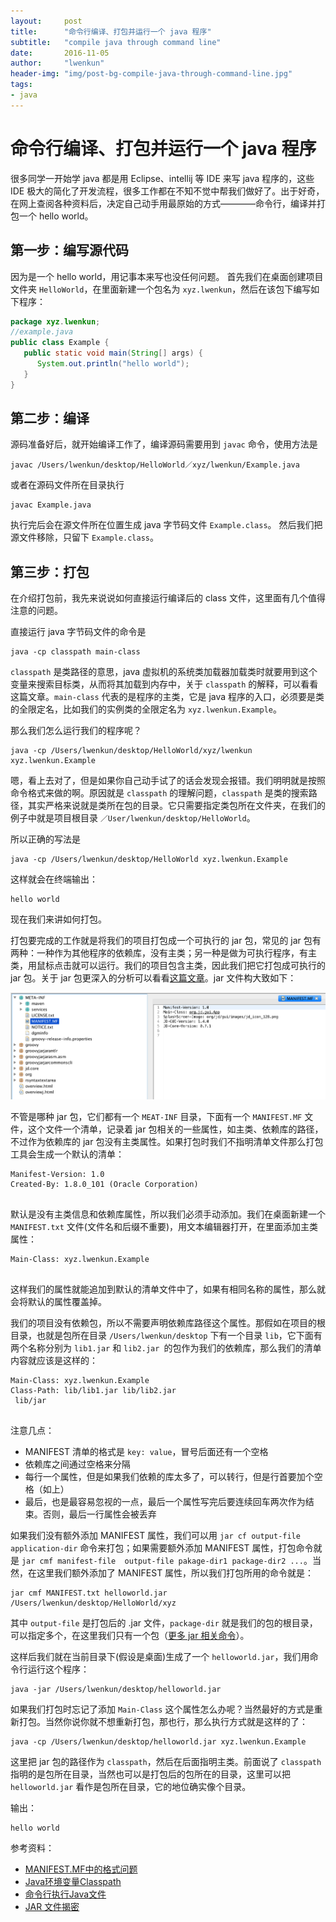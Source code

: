 ```yaml
---
layout:     post
title:      "命令行编译、打包并运行一个 java 程序"
subtitle:   "compile java through command line"
date:       2016-11-05
author:     "lwenkun"
header-img: "img/post-bg-compile-java-through-command-line.jpg"
tags:
- java
---
```


# 命令行编译、打包并运行一个 java 程序 #

很多同学一开始学 java 都是用 Eclipse、intellij 等 IDE 来写 java 程序的，这些 IDE 极大的简化了开发流程，很多工作都在不知不觉中帮我们做好了。出于好奇，在网上查阅各种资料后，决定自己动手用最原始的方式————命令行，编译并打包一个 hello world。

## 第一步：编写源代码 ##
因为是一个 hello world，用记事本来写也没任何问题。
首先我们在桌面创建项目文件夹 `HelloWorld`，在里面新建一个包名为 `xyz.lwenkun`，然后在该包下编写如下程序：

```java
package xyz.lwenkun;
//example.java
public class Example {
   public static void main(String[] args) {
      System.out.println("hello world");
   }
}
```

## 第二步：编译 ##
源码准备好后，就开始编译工作了，编译源码需要用到 `javac` 命令，使用方法是 

```
javac /Users/lwenkun/desktop/HelloWorld／xyz/lwenkun/Example.java
```
或者在源码文件所在目录执行 

```
javac Example.java
```

执行完后会在源文件所在位置生成 java 字节码文件 `Example.class`。
然后我们把源文件移除，只留下 `Example.class`。

## 第三步：打包 ##

在介绍打包前，我先来说说如何直接运行编译后的 class 文件，这里面有几个值得注意的问题。

直接运行 java 字节码文件的命令是

```
java -cp classpath main-class
```

`classpath` 是类路径的意思，java 虚拟机的系统类加载器加载类时就要用到这个变量来搜索目标类，从而将其加载到内存中，关于 `classpath` 的解释，可以看看这篇文章。`main-class` 代表的是程序的主类，它是 java 程序的入口，必须要是类的全限定名，比如我们的实例类的全限定名为 `xyz.lwenkun.Example`。

那么我们怎么运行我们的程序呢？

```
java -cp /Users/lwenkun/desktop/HelloWorld/xyz/lwenkun xyz.lwenkun.Example
```

嗯，看上去对了，但是如果你自己动手试了的话会发现会报错。我们明明就是按照命令格式来做的啊。原因就是 `classpath` 的理解问题，`classpath` 是类的搜索路径，其实严格来说就是类所在包的目录。它只需要指定类包所在文件夹，在我们的例子中就是项目根目录 `／User/lwenkun/desktop/HelloWorld`。

所以正确的写法是

```
java -cp /Users/lwenkun/desktop/HelloWorld xyz.lwenkun.Example
```

这样就会在终端输出：

```
hello world
```


现在我们来讲如何打包。

打包要完成的工作就是将我们的项目打包成一个可执行的 jar 包，常见的 jar 包有两种：一种作为其他程序的依赖库，没有主类；另一种是做为可执行程序，有主类，用鼠标点击就可以运行。我们的项目包含主类，因此我们把它打包成可执行的 jar 包。关于 jar 包更深入的分析可以看看[这篇文章](https://www.ibm.com/developerworks/cn/java/j-jar/)。jar 文件构大致如下：

 ![structure_of_jar](img/in-post/post_compile_java_through_command_line/structure_of_jar.png)
 
不管是哪种 jar 包，它们都有一个 `MEAT-INF` 目录，下面有一个 `MANIFEST.MF` 文件，这个文件一个清单，记录着 jar 包相关的一些属性，如主类、依赖库的路径，不过作为依赖库的 jar 包没有主类属性。如果打包时我们不指明清单文件那么打包工具会生成一个默认的清单：

```
Manifest-Version: 1.0
Created-By: 1.8.0_101 (Oracle Corporation)


```

默认是没有主类信息和依赖库属性，所以我们必须手动添加。我们在桌面新建一个 `MANIFEST.txt` 文件(文件名和后缀不重要)，用文本编辑器打开，在里面添加主类属性：

```
Main-Class: xyz.lwenkun.Example


```

这样我们的属性就能追加到默认的清单文件中了，如果有相同名称的属性，那么就会将默认的属性覆盖掉。

我们的项目没有依赖包，所以不需要声明依赖库路径这个属性。那假如在项目的根目录，也就是包所在目录 `/Users/lwenkun/desktop` 下有一个目录 `lib`，它下面有两个名称分别为 `lib1.jar` 和 `lib2.jar `的包作为我们的依赖库，那么我们的清单内容就应该是这样的：

```
Main-Class: xyz.lwenkun.Example
Class-Path: lib/lib1.jar lib/lib2.jar
 lib/jar


```


注意几点：

 - MANIFEST 清单的格式是 `key: value`，冒号后面还有一个空格
 - 依赖库之间通过空格来分隔
 - 每行一个属性，但是如果我们依赖的库太多了，可以转行，但是行首要加个空格（如上）
 - 最后，也是最容易忽视的一点，最后一个属性写完后要连续回车两次作为结束。否则，最后一行属性会被丢弃

如果我们没有额外添加 MANIFEST 属性，我们可以用 `jar cf output-file application-dir` 命令来打包；如果需要额外添加 MANIFEST 属性，打包命令就是 `jar cmf manifest-file  output-file pakage-dir1 package-dir2 ...`。当然，在这里我们额外添加了 MANIFEST 属性，所以我们打包所用的命令就是：

```
jar cmf MANIFEST.txt helloworld.jar /Users/lwenkun/desktop/HelloWorld/xyz
```

其中 `output-file` 是打包后的 .jar 文件，`package-dir` 就是我们的包的根目录，可以指定多个，在这里我们只有一个包（[更多 jar 相关命令](http://www.jianshu.com/p/61cfa1347894)）。

这样后我们就在当前目录下(假设是桌面)生成了一个 `helloworld.jar`，我们用命令行运行这个程序：

```
java -jar /Users/lwenkun/desktop/helloworld.jar
```

如果我们打包时忘记了添加 `Main-Class` 这个属性怎么办呢？当然最好的方式是重新打包。当然你说你就不想重新打包，那也行，那么执行方式就是这样的了：

```
java -cp /Users/lwenkun/desktop/helloworld.jar xyz.lwenkun.Example
```

这里把 jar 包的路径作为 `classpath`，然后在后面指明主类。前面说了 `classpath` 指明的是包所在目录，当然也可以是打包后的包所在的目录，这里可以把 `helloworld.jar` 看作是包所在目录，它的地位确实像个目录。

输出：

```
hello world
```

参考资料：

- [MANIFEST.MF中的格式问题](http://www.360doc.com/content/10/1006/17/61497_58863251.shtml)
- [Java环境变量Classpath](http://developer.51cto.com/art/201209/357217.htm)
- [命令行执行Java文件](http://www.cnblogs.com/lleid/archive/2013/03/21/java.html)
- [JAR 文件揭密](https://www.ibm.com/developerworks/cn/java/j-jar/)
